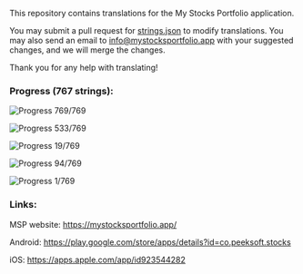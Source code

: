 This repository contains translations for the My Stocks Portfolio application.

You may submit a pull request for [strings.json](https://github.com/mystocksportfolio/translations/blob/main/strings.json) to modify translations. You may also send an email to info@mystocksportfolio.app with your suggested changes, and we will merge the changes.

Thank you for any help with translating!



### Progress (767 strings):

![Progress](https://progress-bar.dev/100?title=en&width=120) 769/769

![Progress](https://progress-bar.dev/69?title=fr&width=120) 533/769

![Progress](https://progress-bar.dev/2?title=zh&width=120) 19/769

![Progress](https://progress-bar.dev/12?title=zh-Hant-TW&width=120) 94/769

![Progress](https://progress-bar.dev/0?title=de&width=120) 1/769



### Links:

MSP website: https://mystocksportfolio.app/

Android: https://play.google.com/store/apps/details?id=co.peeksoft.stocks

iOS: https://apps.apple.com/app/id923544282
